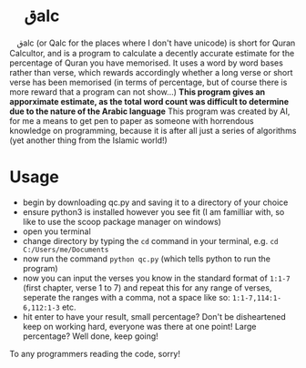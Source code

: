 # ㅤقalc
ㅤقalc (or Qalc for the places where I don't have unicode) is short for Quran Calcultor, and is a program to calculate a decently accurate estimate for the percentage of Quran you have memorised. It uses a word by word bases rather than verse, which rewards accordingly whether a long verse or short verse has been memorised (in terms of percentage, but of course there is more reward that a program can not show...)
**This program gives an apporximate estimate, as the total word count was difficult to determine due to the nature of the Arabic language**
This program was created by AI, for me a means to get pen to paper as someone with horrendous knowledge on programming, because it is after all just a series of algorithms (yet another thing from the Islamic world!)

# Usage
- begin by downloading qc.py and saving it to a directory of your choice
- ensure python3 is installed however you see fit (I am familliar with, so like to use the scoop package manager on windows)
- open you terminal
- change directory by typing the `cd` command in your terminal, e.g. `cd C:/Users/me/Documents`
- now run the command `python qc.py` (which tells python to run the program)
- now you can input the verses you know in the standard format of `1:1-7` (first chapter, verse 1 to 7) and repeat this for any range of verses, seperate the ranges with a comma, not a space like so: `1:1-7,114:1-6,112:1-3` etc.
- hit enter to have your result, small percentage? Don't be disheartened keep on working hard, everyone was there at one point! Large percentage? Well done, keep going!

To any programmers reading the code, sorry!
